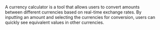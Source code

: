 A currency calculator is a tool that allows users to convert amounts between different currencies based on real-time exchange rates.
By inputting an amount and selecting the currencies for conversion, users can quickly see equivalent values in other currencies.
